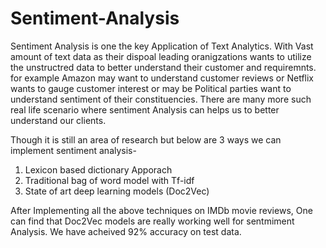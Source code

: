 # Sentiment-Analysis

Sentiment Analysis is one the key Application of Text Analytics. With Vast amount of text data as their dispoal leading oranigzations wants to utilize the unstructred data to better understand their customer and requiremnts. for example Amazon may want to understand customer reviews or Netflix wants to gauge customer interest or may be Political parties want to understand sentiment of their constituencies. There are many more such real life scenario where sentiment Analysis can helps us to better understand our clients.

Though it is still an area of research but below are 3 ways we can implement sentiment analysis-

1) Lexicon based dictionary Apporach
2) Traditional bag of word model with Tf-idf
3) State of art deep learning models (Doc2Vec) 

After Implementing all the above techniques on IMDb movie reviews, One can find that Doc2Vec models are really working well for sentmiment Analysis. We have acheived 92% accuracy on test data.
